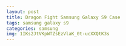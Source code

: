 ```yaml
---
layout: post
title: Dragon Fight Samsung Galaxy S9 Case
tags: samsung galaxy s9
categories: samsung
img: 1IKs2JtVKpWTZsEzVlaK_0t-ucXXQtK3s
---
```

